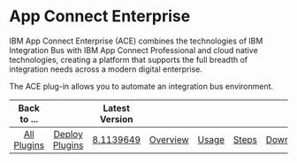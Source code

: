 
App Connect Enterprise
======================

IBM App Connect Enterprise (ACE) combines the technologies of IBM Integration Bus with IBM App Connect Professional and cloud native technologies, creating a platform that supports the full breadth of integration needs across a modern digital enterprise.

The ACE plug-in allows you to automate an integration bus environment.



|Back to ...||Latest Version|||||
| :---: | :---: | :---: | :---: | :---: | :---: | :---: |
|[All Plugins](../../index.md)|[Deploy Plugins](../README.md)|[8.1139649](https://raw.githubusercontent.com/UrbanCode/IBM-UCD-PLUGINS/main/files/ibm-ace/ucd-plugins-ibm-ace-8.1139649.zip)|[Overview](overview.md)|[Usage](usage.md)|[Steps](steps.md)|[Downloads](downloads.md)|

